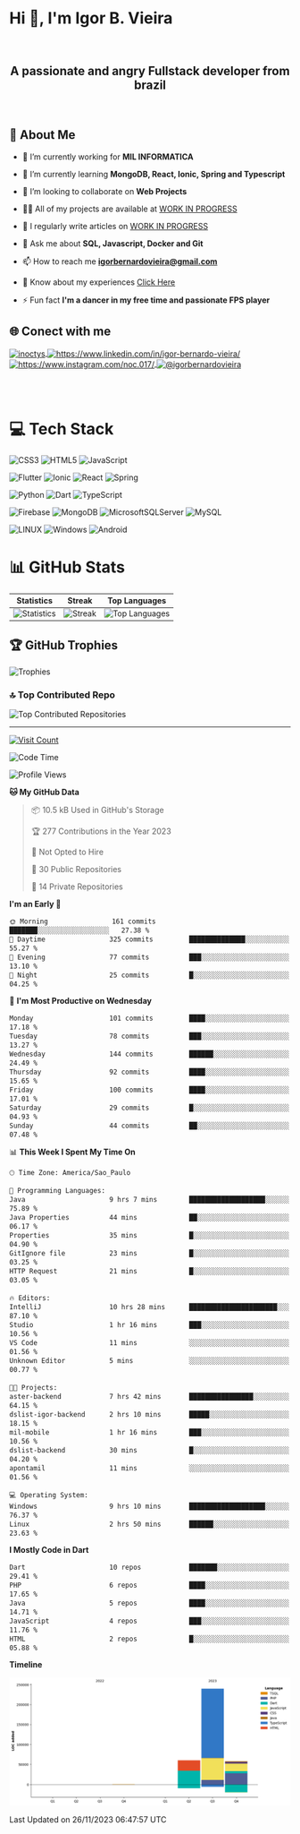 # Hi 👋, I'm Igor B. Vieira

<br>

<center><h2>A passionate and angry Fullstack developer from brazil</h2></center>

<br>

## 💫 About Me

- 🔭 I’m currently working for **MIL INFORMATICA**

- 🌱 I’m currently learning **MongoDB, React, Ionic, Spring and Typescript**

- 👯 I’m looking to collaborate on **Web Projects**

- 👨‍💻 All of my projects are available at [WORK IN PROGRESS]()

- 📝 I regularly write articles on [WORK IN PROGRESS]()

- 💬 Ask me about **SQL, Javascript, Docker and Git**

- 📫 How to reach me **<igorbernardovieira@gmail.com>**

- 📄 Know about my experiences [Click Here](https://www.linkedin.com/in/igor-bernardo-vieira/)

- ⚡ Fun fact **I'm a dancer in my free time and passionate FPS player**

## 🌐 Conect with me

<a href="https://twitter.com/inoctys" target="blank">
  <img align="center" src="https://raw.githubusercontent.com/rahuldkjain/github-profile-readme-generator/master/src/images/icons/Social/twitter.svg" alt="inoctys" height="30" width="40" />
</a>
<a href="https://linkedin.com/in/https://www.linkedin.com/in/igor-bernardo-vieira/" target="blank">
  <img align="center" src="https://raw.githubusercontent.com/rahuldkjain/github-profile-readme-generator/master/src/images/icons/Social/linked-in-alt.svg" alt="https://www.linkedin.com/in/igor-bernardo-vieira/" height="30" width="40" />
</a>
<a href="https://instagram.com/https://www.instagram.com/noc.017/" target="blank">
  <img align="center" src="https://raw.githubusercontent.com/rahuldkjain/github-profile-readme-generator/master/src/images/icons/Social/instagram.svg" alt="https://www.instagram.com/noc.017/" height="30" width="40" />
</a>
<a href="https://medium.com/@igorbernardovieira" target="blank">
  <img align="center" src="https://raw.githubusercontent.com/rahuldkjain/github-profile-readme-generator/master/src/images/icons/Social/medium.svg" alt="@igorbernardovieira" height="30" width="40" />
</a>

<br><br>

# 💻 Tech Stack

![CSS3](https://img.shields.io/badge/css3-%231572B6.svg?style=for-the-badge&logo=css3&logoColor=white) ![HTML5](https://img.shields.io/badge/html5-%23E34F26.svg?style=for-the-badge&logo=html5&logoColor=white) ![JavaScript](https://img.shields.io/badge/javascript-%23323330.svg?style=for-the-badge&logo=javascript&logoColor=%23F7DF1E)

![Flutter](https://img.shields.io/badge/Flutter-%2302569B.svg?style=for-the-badge&logo=Flutter&logoColor=white) ![Ionic](https://img.shields.io/badge/Ionic-%233880FF.svg?style=for-the-badge&logo=Ionic&logoColor=white) ![React](https://img.shields.io/badge/react-%2320232a.svg?style=for-the-badge&logo=react&logoColor=%2361DAFB) ![Spring](https://img.shields.io/badge/spring-%236DB33F.svg?style=for-the-badge&logo=spring&logoColor=white)

![Python](https://img.shields.io/badge/python-3670A0?style=for-the-badge&logo=python&logoColor=ffdd54) ![Dart](https://img.shields.io/badge/dart-%230175C2.svg?style=for-the-badge&logo=dart&logoColor=white) ![TypeScript](https://img.shields.io/badge/typescript-%23007ACC.svg?style=for-the-badge&logo=typescript&logoColor=white)

![Firebase](https://img.shields.io/badge/firebase-%23039BE5.svg?style=for-the-badge&logo=firebase) ![MongoDB](https://img.shields.io/badge/MongoDB-%234ea94b.svg?style=for-the-badge&logo=mongodb&logoColor=white) ![MicrosoftSQLServer](https://img.shields.io/badge/Microsoft%20SQL%20Sever-CC2927?style=for-the-badge&logo=microsoft%20sql%20server&logoColor=white) ![MySQL](https://img.shields.io/badge/mysql-%2300f.svg?style=for-the-badge&logo=mysql&logoColor=white)

![LINUX](https://img.shields.io/badge/Linux-FCC624?style=for-the-badge&logo=linux&logoColor=black) ![Windows](https://img.shields.io/badge/Windows-0078D6.svg?style=for-the-badge&logo=Windows&logoColor=white)
![Android](https://img.shields.io/badge/Android-3DDC84?style=for-the-badge&logo=android&logoColor=white)

<!-- Badges from https://github.com/Ileriayo/markdown-badges -->

# 📊 GitHub Stats

| Statistics | Streak | Top Languages |
|--------------|--------|----------------------|
| ![Statistics](https://github-readme-stats.vercel.app/api?username=IgorBVieira&theme=highcontrast&hide_border=false&include_all_commits=true&count_private=true) | ![Streak](https://github-readme-streak-stats.herokuapp.com/?user=IgorBVieira&theme=highcontrast&hide_border=false) | ![Top Languages](https://github-readme-stats.vercel.app/api/top-langs/?username=IgorBVieira&theme=highcontrast&hide_border=false&include_all_commits=true&count_private=true&layout=compact) |

## 🏆 GitHub Trophies

![Trophies](https://github-profile-trophy.vercel.app/?username=IgorBVieira&theme=darkhub&no-frame=false&no-bg=false&margin-w=4)

### 🔝 Top Contributed Repo

![Top Contributed Repositories](https://github-contributor-stats.vercel.app/api?username=IgorBVieira&limit=5&theme=dark&combine_all_yearly_contributions=true)

---

[![Visit Count](https://visitcount.itsvg.in/api?id=IgorBVieira&icon=0&color=12)](https://visitcount.itsvg.in)

<!--START_SECTION:waka-->
![Code Time](http://img.shields.io/badge/Code%20Time-70%20hrs%2050%20mins-blue)

![Profile Views](http://img.shields.io/badge/Profile%20Views-9-blue)

**🐱 My GitHub Data** 

> 📦 10.5 kB Used in GitHub's Storage 
 > 
> 🏆 277 Contributions in the Year 2023
 > 
> 🚫 Not Opted to Hire
 > 
> 📜 30 Public Repositories 
 > 
> 🔑 14 Private Repositories 
 > 
**I'm an Early 🐤** 

```text
🌞 Morning                161 commits         ███████░░░░░░░░░░░░░░░░░░   27.38 % 
🌆 Daytime                325 commits         ██████████████░░░░░░░░░░░   55.27 % 
🌃 Evening                77 commits          ███░░░░░░░░░░░░░░░░░░░░░░   13.10 % 
🌙 Night                  25 commits          █░░░░░░░░░░░░░░░░░░░░░░░░   04.25 % 
```
📅 **I'm Most Productive on Wednesday** 

```text
Monday                   101 commits         ████░░░░░░░░░░░░░░░░░░░░░   17.18 % 
Tuesday                  78 commits          ███░░░░░░░░░░░░░░░░░░░░░░   13.27 % 
Wednesday                144 commits         ██████░░░░░░░░░░░░░░░░░░░   24.49 % 
Thursday                 92 commits          ████░░░░░░░░░░░░░░░░░░░░░   15.65 % 
Friday                   100 commits         ████░░░░░░░░░░░░░░░░░░░░░   17.01 % 
Saturday                 29 commits          █░░░░░░░░░░░░░░░░░░░░░░░░   04.93 % 
Sunday                   44 commits          ██░░░░░░░░░░░░░░░░░░░░░░░   07.48 % 
```


📊 **This Week I Spent My Time On** 

```text
🕑︎ Time Zone: America/Sao_Paulo

💬 Programming Languages: 
Java                     9 hrs 7 mins        ███████████████████░░░░░░   75.89 % 
Java Properties          44 mins             ██░░░░░░░░░░░░░░░░░░░░░░░   06.17 % 
Properties               35 mins             █░░░░░░░░░░░░░░░░░░░░░░░░   04.90 % 
GitIgnore file           23 mins             █░░░░░░░░░░░░░░░░░░░░░░░░   03.25 % 
HTTP Request             21 mins             █░░░░░░░░░░░░░░░░░░░░░░░░   03.05 % 

🔥 Editors: 
IntelliJ                 10 hrs 28 mins      ██████████████████████░░░   87.10 % 
Studio                   1 hr 16 mins        ███░░░░░░░░░░░░░░░░░░░░░░   10.56 % 
VS Code                  11 mins             ░░░░░░░░░░░░░░░░░░░░░░░░░   01.56 % 
Unknown Editor           5 mins              ░░░░░░░░░░░░░░░░░░░░░░░░░   00.77 % 

🐱‍💻 Projects: 
aster-backend            7 hrs 42 mins       ████████████████░░░░░░░░░   64.15 % 
dslist-igor-backend      2 hrs 10 mins       █████░░░░░░░░░░░░░░░░░░░░   18.15 % 
mil-mobile               1 hr 16 mins        ███░░░░░░░░░░░░░░░░░░░░░░   10.56 % 
dslist-backend           30 mins             █░░░░░░░░░░░░░░░░░░░░░░░░   04.20 % 
apontamil                11 mins             ░░░░░░░░░░░░░░░░░░░░░░░░░   01.56 % 

💻 Operating System: 
Windows                  9 hrs 10 mins       ███████████████████░░░░░░   76.37 % 
Linux                    2 hrs 50 mins       ██████░░░░░░░░░░░░░░░░░░░   23.63 % 
```

**I Mostly Code in Dart** 

```text
Dart                     10 repos            ███████░░░░░░░░░░░░░░░░░░   29.41 % 
PHP                      6 repos             ████░░░░░░░░░░░░░░░░░░░░░   17.65 % 
Java                     5 repos             ████░░░░░░░░░░░░░░░░░░░░░   14.71 % 
JavaScript               4 repos             ███░░░░░░░░░░░░░░░░░░░░░░   11.76 % 
HTML                     2 repos             █░░░░░░░░░░░░░░░░░░░░░░░░   05.88 % 
```



**Timeline**

![Lines of Code chart](https://raw.githubusercontent.com/IgorBVieira/IgorBVieira/main/assets/bar_graph.png)


 Last Updated on 26/11/2023 06:47:57 UTC
<!--END_SECTION:waka-->


<!-- Dev Statistics by: https://github.com/anmol098/waka-readme-stats -->

<!-- Proudly created with GPRM ( https://gprm.itsvg.in ) and https:rahuldkjaingithubiogh-profile-readme-generator/
 -->
